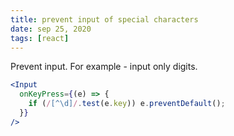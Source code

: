 ```yaml
---
title: prevent input of special characters
date: sep 25, 2020
tags: [react]
---
```


Prevent input. For example - input only digits.

```jsx
<Input
  onKeyPress={(e) => {
    if (/[^\d]/.test(e.key)) e.preventDefault();
  }}
/>
```
